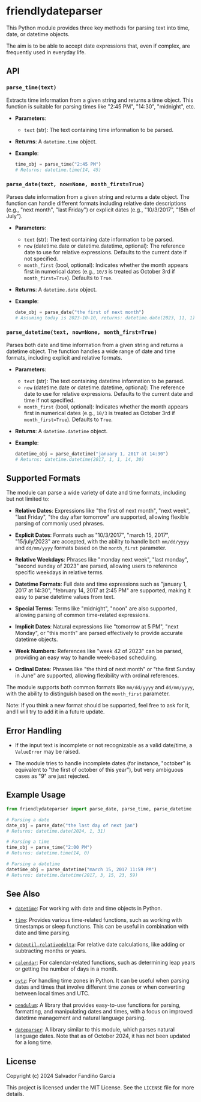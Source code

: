 # friendlydateparser

This Python module provides three key methods for parsing text into
time, date, or datetime objects.

The aim is to be able to accept date expressions that, even if
complex, are frequently used in everyday life.

## API

### `parse_time(text)`

Extracts time information from a given string and returns a time
object. This function is suitable for parsing times like "2:45 PM",
"14:30", "midnight", etc.

- **Parameters**:
  - `text` (str): The text containing time information to be parsed.

- **Returns**: A `datetime.time` object.

- **Example**:
  ```python
  time_obj = parse_time("2:45 PM")
  # Returns: datetime.time(14, 45)
  ```

### `parse_date(text, now=None, month_first=True)`

Parses date information from a given string and returns a date
object. The function can handle different formats including relative
date descriptions (e.g., "next month", "last Friday") or explicit
dates (e.g., "10/3/2017", "15th of July").

- **Parameters**:
  - `text` (str): The text containing date information to be parsed.
  - `now` (datetime.date or datetime.datetime, optional): The
      reference date to use for relative expressions. Defaults to the
      current date if not specified.
  - `month_first` (bool, optional): Indicates whether the month
      appears first in numerical dates (e.g., `10/3` is treated as
      October 3rd if `month_first=True`). Defaults to `True`.

- **Returns**: A `datetime.date` object.

- **Example**:
  ```python
  date_obj = parse_date("the first of next month")
  # Assuming today is 2023-10-10, returns: datetime.date(2023, 11, 1)
  ```

### `parse_datetime(text, now=None, month_first=True)`

Parses both date and time information from a given string and returns
a datetime object. The function handles a wide range of date and time
formats, including explicit and relative formats.

- **Parameters**:
  - `text` (str): The text containing datetime information to be parsed.
  - `now` (datetime.date or datetime.datetime, optional): The
      reference date to use for relative expressions. Defaults to the
      current date and time if not specified.
  - `month_first` (bool, optional): Indicates whether the month
      appears first in numerical dates (e.g., `10/3` is treated as
      October 3rd if `month_first=True`). Defaults to `True`.

- **Returns**: A `datetime.datetime` object.

- **Example**:
  ```python
  datetime_obj = parse_datetime("january 1, 2017 at 14:30")
  # Returns: datetime.datetime(2017, 1, 1, 14, 30)
  ```

## Supported Formats

The module can parse a wide variety of date and time formats,
including but not limited to:

- **Relative Dates**: Expressions like "the first of next month",
  "next week", "last Friday", "the day after tomorrow" are supported,
  allowing flexible parsing of commonly used phrases.

- **Explicit Dates**: Formats such as "10/3/2017", "march 15, 2017",
  "15/july/2023" are accepted, with the ability to handle both
  `mm/dd/yyyy` and `dd/mm/yyyy` formats based on the `month_first`
  parameter.

- **Relative Weekdays**: Phrases like "monday next week", "last
  monday", "second sunday of 2023" are parsed, allowing users to
  reference specific weekdays in relative terms.

- **Datetime Formats**: Full date and time expressions such as
  "january 1, 2017 at 14:30", "february 14, 2017 at 2:45 PM" are
  supported, making it easy to parse datetime values from text.

- **Special Terms**: Terms like "midnight", "noon" are also supported,
  allowing parsing of common time-related expressions.

- **Implicit Dates**: Natural expressions like "tomorrow at 5 PM",
  "next Monday", or "this month" are parsed effectively to
  provide accurate datetime objects.

- **Week Numbers**: References like "week 42 of 2023" can be parsed,
  providing an easy way to handle week-based scheduling.

- **Ordinal Dates**: Phrases like "the third of next month" or "the
  first Sunday in June" are supported, allowing flexibility with
  ordinal references.

The module supports both common formats like `mm/dd/yyyy` and
`dd/mm/yyyy`, with the ability to distinguish based on the
`month_first` parameter.

Note: If you think a new format should be supported, feel free to ask
for it, and I will try to add it in a future update.

## Error Handling

- If the input text is incomplete or not recognizable as a valid
  date/time, a `ValueError` may be raised.

- The module tries to handle incomplete dates (for instance, "october"
  is equivalent to "the first of october of this year"), but very
  ambiguous cases as "9" are just rejected.

## Example Usage

```python
from friendlydateparser import parse_date, parse_time, parse_datetime

# Parsing a date
date_obj = parse_date("the last day of next jan")
# Returns: datetime.date(2024, 1, 31)

# Parsing a time
time_obj = parse_time("2:00 PM")
# Returns: datetime.time(14, 0)

# Parsing a datetime
datetime_obj = parse_datetime("march 15, 2017 11:59 PM")
# Returns: datetime.datetime(2017, 3, 15, 23, 59)
```

## See Also

- [`datetime`](https://docs.python.org/3/library/datetime.html): For
  working with date and time objects in Python.

- [`time`](https://docs.python.org/3/library/time.html): Provides
  various time-related functions, such as working with timestamps or
  sleep functions. This can be useful in combination with date and
  time parsing.

- [`dateutil.relativedelta`](https://dateutil.readthedocs.io/en/stable/relativedelta.html):
  For relative date calculations, like adding or subtracting months or
  years.

- [`calendar`](https://docs.python.org/3/library/calendar.html): For
  calendar-related functions, such as determining leap years or
  getting the number of days in a month.

- [`pytz`](https://pypi.org/project/pytz/): For handling time zones in
  Python. It can be useful when parsing dates and times that involve
  different time zones or when converting between local times and UTC.

- [`pendulum`](https://pendulum.eustace.io/): A library that provides
  easy-to-use functions for parsing, formatting, and manipulating
  dates and times, with a focus on improved datetime management and
  natural language parsing.

- [`dateparser`](https://dateparser.readthedocs.io/en/latest/): A
  library similar to this module, which parses natural language
  dates. Note that as of October 2024, it has not been updated for a
  long time.


## License

Copyright (c) 2024 Salvador Fandiño García

This project is licensed under the MIT License. See the `LICENSE` file for more details.
